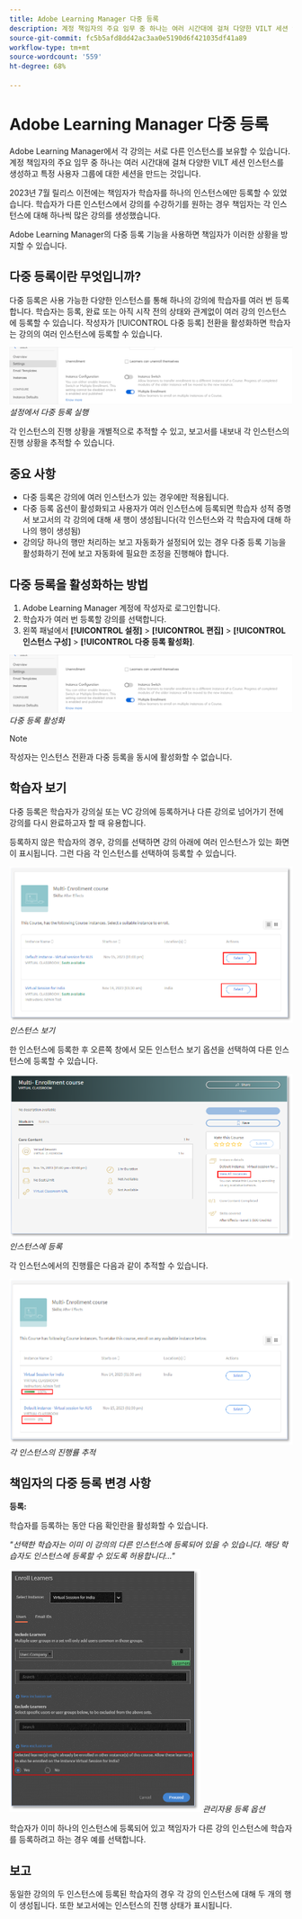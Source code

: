 ```yaml
---
title: Adobe Learning Manager 다중 등록
description: 계정 책임자의 주요 임무 중 하나는 여러 시간대에 걸쳐 다양한 VILT 세션 인스턴스를 생성하고 특정 사용자 그룹에 대한 세션을 만드는 것입니다.
source-git-commit: fc5b5afd8dd42ac3aa0e5190d6f421035df41a89
workflow-type: tm+mt
source-wordcount: '559'
ht-degree: 68%

---
```


# Adobe Learning Manager 다중 등록

Adobe Learning Manager에서 각 강의는 서로 다른 인스턴스를 보유할 수 있습니다. 계정 책임자의 주요 임무 중 하나는 여러 시간대에 걸쳐 다양한 VILT 세션 인스턴스를 생성하고 특정 사용자 그룹에 대한 세션을 만드는 것입니다.

2023년 7월 릴리스 이전에는 책임자가 학습자를 하나의 인스턴스에만 등록할 수 있었습니다. 학습자가 다른 인스턴스에서 강의를 수강하기를 원하는 경우 책임자는 각 인스턴스에 대해 하나씩 많은 강의를 생성했습니다.

Adobe Learning Manager의 다중 등록 기능을 사용하면 책임자가 이러한 상황을 방지할 수 있습니다.

## 다중 등록이란 무엇입니까?

다중 등록은 사용 가능한 다양한 인스턴스를 통해 하나의 강의에 학습자를 여러 번 등록합니다.  학습자는 등록, 완료 또는 아직 시작 전의 상태와 관계없이 여러 강의 인스턴스에 등록할 수 있습니다. 작성자가 [!UICONTROL 다중 등록] 전환을 활성화하면 학습자는 강의의 여러 인스턴스에 등록할 수 있습니다.

![다중 등록 이미지](assets/multi-enrollment-author.png)
*설정에서 다중 등록 실행*

각 인스턴스의 진행 상황을 개별적으로 추적할 수 있고, 보고서를 내보내 각 인스턴스의 진행 상황을 추적할 수 있습니다.

## 중요 사항

* 다중 등록은 강의에 여러 인스턴스가 있는 경우에만 적용됩니다.
* 다중 등록 옵션이 활성화되고 사용자가 여러 인스턴스에 등록되면 학습자 성적 증명서 보고서의 각 강의에 대해 새 행이 생성됩니다(각 인스턴스와 각 학습자에 대해 하나의 행이 생성됨)
* 강의당 하나의 행만 처리하는 보고 자동화가 설정되어 있는 경우 다중 등록 기능을 활성화하기 전에 보고 자동화에 필요한 조정을 진행해야 합니다.

## 다중 등록을 활성화하는 방법

1. Adobe Learning Manager 계정에 작성자로 로그인합니다.
1. 학습자가 여러 번 등록할 강의를 선택합니다.
1. 왼쪽 패널에서 **[!UICONTROL 설정]** > **[!UICONTROL 편집]** > **[!UICONTROL 인스턴스 구성]** > **[!UICONTROL 다중 등록 활성화]**.

![다중 등록 이미지](assets/multi-enrollment-author.png)
*다중 등록 활성화*

>[!NOTE]
>
>작성자는 인스턴스 전환과 다중 등록을 동시에 활성화할 수 없습니다.

## 학습자 보기

다중 등록은 학습자가 강의실 또는 VC 강의에 등록하거나 다른 강의로 넘어가기 전에 강의를 다시 완료하고자 할 때 유용합니다.

등록하지 않은 학습자의 경우, 강의를 선택하면 강의 아래에 여러 인스턴스가 있는 화면이 표시됩니다. 그런 다음 각 인스턴스를 선택하여 등록할 수 있습니다.

![학습자 보기 이미지](assets/learner-view.png)
*인스턴스 보기*

한 인스턴스에 등록한 후 오른쪽 창에서 모든 인스턴스 보기 옵션을 선택하여 다른 인스턴스에 등록할 수 있습니다.

![다중 등록 과정 이미지](assets/enroll-instance.png)
*인스턴스에 등록*

각 인스턴스에서의 진행률은 다음과 같이 추적할 수 있습니다.

![진행 상황 추적](assets/check-progress.png)
*각 인스턴스의 진행률 추적*

## 책임자의 다중 등록 변경 사항

**등록:**

학습자를 등록하는 동안 다음 확인란을 활성화할 수 있습니다.

*&quot;선택한 학습자는 이미 이 강의의 다른 인스턴스에 등록되어 있을 수 있습니다. 해당 학습자도 인스턴스에 등록할 수 있도록 허용합니다…&quot;*

![관리자 변경 사항](assets/admin-changes.png)
*관리자용 등록 옵션*

학습자가 이미 하나의 인스턴스에 등록되어 있고 책임자가 다른 강의 인스턴스에 학습자를 등록하려고 하는 경우 예를 선택합니다.

## 보고

동일한 강의의 두 인스턴스에 등록된 학습자의 경우 각 강의 인스턴스에 대해 두 개의 행이 생성됩니다. 또한 보고서에는 인스턴스의 진행 상태가 표시됩니다.
